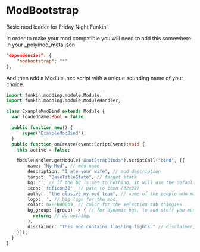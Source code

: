 # ModBootstrap
 Basic mod loader for Friday Night Funkin'

In order to make your mod compatible you will need to add this somewhere in your _polymod_meta.json
``` json
"dependencies": {
    "modbootstrap": "*"
},
```
And then add a Module .hxc script with a unique sounding name of your choice.

``` hx
import funkin.modding.module.Module;
import funkin.modding.module.ModuleHandler;

class ExampleModBind extends Module {
  var loadedGame:Bool = false;

  public function new() {
      super("ExampleModBind");
  }
  public function onCreate(event:ScriptEvent):Void {
    this.active = false;

    ModuleHandler.getModule("BootStrapBinds").scriptCall("bind", [{
        name: "My Mod", // mod name
        description: "I ate your wife", // mod description
        target: "BaseTitleState", // target state
        bg: '', // if the bg is set to nothing, it will use the default bg
        icon: 'fnficon32', // path to icon (32x32)
        author: "the elusive my mod team", // name of the people who made the mod
        logo: '', // big logo for the mod.
        color: 0xFFB00B69, // color for the selection tab thingies
        bg_group: (group) -> { // for dynamic bgs, to add stuff you must do "group.add(myVar)"
          return; // do nothing.
        },
        disclaimer: "This mod contains flashing lights." // disclaimer, add anything you want here.
    }]);
  }
}
```
